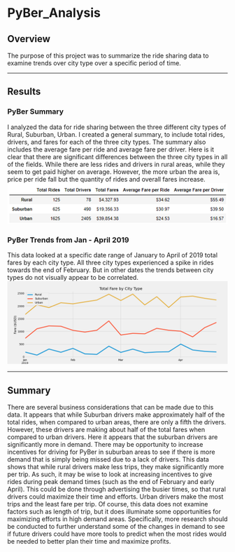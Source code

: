 # PyBer_Analysis

## Overview
The purpose of this project was to summarize the ride sharing data to examine trends over city type over a specific period of time. 
***
## Results
### PyBer Summary
I analyzed the data for ride sharing between the three different city types of Rural, Suburban, Urban. I created a general summary, to include total rides, drivers, and fares for each of the three city types. The summary also includes the average fare per ride and average fare per driver.  Here is it clear that there are significant differences between the three city types in all of the fields. While there are less rides and drivers in rural areas, while they seem to get paid higher on average. However, the more urban the area is, price per ride fall but the quantity of rides and overall fares increase. 
![PyBer Ride Summary](https://github.com/Mary-Wood/PyBer_Analysis/blob/main/analysis/Pyber_Ride_Summary.png)

### PyBer Trends from Jan - April 2019
This data looked at a specific date range of January to April of 2019 total fares by each city type. All three city types experienced a spike in rides towards the end of February. But in other dates the trends between city types do not visually appear to be correlated. 
![PyBer Fare Summary](https://github.com/Mary-Wood/PyBer_Analysis/blob/main/analysis/PyBer_fare_summary.png)


***
## Summary 
There are several business considerations that can be made due to this data. It appears that while Suburban drivers make approximately half of the total rides, when compared to urban areas, there are only a fifth the drivers. However, these drivers are making about half of the total fares when compared to urban drivers. Here it appears that the suburban drivers are significantly more in demand. There may be opportunity to increase incentives for driving for PyBer in suburban areas to see if there is more demand that is simply being missed due to a lack of drivers. 
This data shows that while rural drivers make less trips, they make significantly more per trip. As such, it may be wise to look at increasing incentives to give rides during peak demand times (such as the end of February and early April). This could be done through advertising the busier times, so that rural drivers could maximize their time and efforts. 
Urban drivers make the most trips and the least fare per trip. Of course, this data does not examine factors such as length of trip, but it does illuminate some opportunities for maximizing efforts in high demand areas. Specifically, more research should be conducted to further understand some of the changes in demand to see if future drivers could have more tools to predict when the most rides would be needed to better plan their time and maximize profits.
